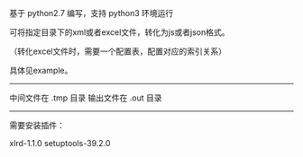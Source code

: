基于 python2.7 编写，支持 python3 环境运行

可将指定目录下的xml或者excel文件，转化为js或者json格式。

（转化excel文件时，需要一个配置表，配置对应的索引关系）

具体见example。

-------------------------------------

中间文件在 .tmp 目录
输出文件在 .out 目录

-------------------------------------

需要安装插件：

xlrd-1.1.0
setuptools-39.2.0



